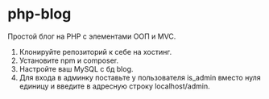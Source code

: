 # php-blog
Простой блог на PHP с элементами ООП и MVC.
1. Клонируйте репозиторий к себе на хостинг.
2. Установите npm и composer.
3. Настройте ваш MySQL с бд blog.
4. Для входа в админку поставьте у пользователя is_admin вместо нуля единицу и введите в адресную строку localhost/admin.
